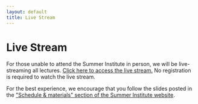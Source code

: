 ```yaml
---
layout: default
title: Live Stream
---
```


# Live Stream

For those unable to attend the Summer Institute in person, we will be live-streaming all lectures. [Click here to access the live stream.](https://www.youtube.com/watch?v=dbFk2ocDuvs) No registration is required to watch the live stream. 

For the best experience, we encourage that you follow the slides posted in the ["Schedule & materials" section of the Summer Institute website](https://compsocialscience.github.io/summer-institute/2019/#schedule).
